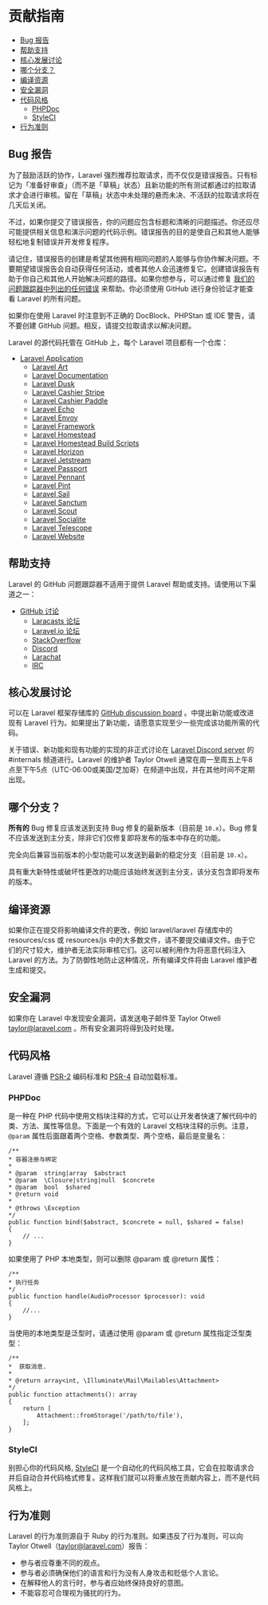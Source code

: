 # 贡献指南

- [Bug 报告](#bug-reports)
- [帮助支持](#support-questions)
- [核心发展讨论](#core-development-discussion)
- [哪个分支？](#which-branch)
- [编译资源](#compiled-assets)
- [安全漏洞](#security-vulnerabilities)
- [代码风格](#coding-style)
    - [PHPDoc](#phpdoc)
    - [StyleCI](#styleci)
- [行为准则](#code-of-conduct)

<a name="bug-reports"></a>
## Bug 报告

为了鼓励活跃的协作，Laravel 强烈推荐拉取请求，而不仅仅是错误报告。只有标记为「准备好审查」（而不是「草稿」状态）且新功能的所有测试都通过的拉取请求才会进行审核。留在「草稿」状态中未处理的悬而未决、不活跃的拉取请求将在几天后关闭。

不过，如果你提交了错误报告，你的问题应包含标题和清晰的问题描述。你还应尽可能提供相关信息和演示问题的代码示例。错误报告的目的是使自己和其他人能够轻松地复制错误并开发修复程序。

请记住，错误报告的创建是希望其他拥有相同问题的人能够与你协作解决问题。不要期望错误报告会自动获得任何活动，或者其他人会迅速修复它。创建错误报告有助于你自己和其他人开始解决问题的路径。如果你想参与，可以通过修复 [我们的问题跟踪器中列出的任何错误](https://github.com/issues?q=is%3Aopen+is%3Aissue+label%3Abug+user%3Alaravel) 来帮助。你必须使用 GitHub 进行身份验证才能查看 Laravel 的所有问题。

如果你在使用 Laravel 时注意到不正确的 DocBlock、PHPStan 或 IDE 警告，请不要创建 GitHub 问题。相反，请提交拉取请求以解决问题。

Laravel 的源代码托管在 GitHub 上，每个 Laravel 项目都有一个仓库：

<div class="content-list" markdown="1">

  - [Laravel Application](https://github.com/laravel/laravel)
    - [Laravel Art](https://github.com/laravel/art)
    - [Laravel Documentation](https://github.com/laravel/docs)
    - [Laravel Dusk](https://github.com/laravel/dusk)
    - [Laravel Cashier Stripe](https://github.com/laravel/cashier)
    - [Laravel Cashier Paddle](https://github.com/laravel/cashier-paddle)
    - [Laravel Echo](https://github.com/laravel/echo)
    - [Laravel Envoy](https://github.com/laravel/envoy)
    - [Laravel Framework](https://github.com/laravel/framework)
    - [Laravel Homestead](https://github.com/laravel/homestead)
    - [Laravel Homestead Build Scripts](https://github.com/laravel/settler)
    - [Laravel Horizon](https://github.com/laravel/horizon)
    - [Laravel Jetstream](https://github.com/laravel/jetstream)
    - [Laravel Passport](https://github.com/laravel/passport)
    - [Laravel Pennant](https://github.com/laravel/pennant)
    - [Laravel Pint](https://github.com/laravel/pint)
    - [Laravel Sail](https://github.com/laravel/sail)
    - [Laravel Sanctum](https://github.com/laravel/sanctum)
    - [Laravel Scout](https://github.com/laravel/scout)
    - [Laravel Socialite](https://github.com/laravel/socialite)
    - [Laravel Telescope](https://github.com/laravel/telescope)
    - [Laravel Website](https://github.com/laravel/laravel.com-next)

</div>

<a name="support-questions"></a>
## 帮助支持

Laravel 的 GitHub 问题跟踪器不适用于提供 Laravel 帮助或支持。请使用以下渠道之一：

<div class="content-list" markdown="1">

  - [GitHub 讨论](https://github.com/laravel/framework/discussions)
    - [Laracasts 论坛](https://laracasts.com/discuss)
    - [Laravel.io 论坛](https://laravel.io/forum)
    - [StackOverflow](https://stackoverflow.com/questions/tagged/laravel)
    - [Discord](https://discord.gg/laravel)
    - [Larachat](https://larachat.co)
    - [IRC](https://web.libera.chat/?nick=artisan&channels=#laravel)

</div>

<a name="core-development-discussion"></a>
## 核心发展讨论

可以在 Laravel 框架存储库的 [GitHub discussion board](https://github.com/laravel/framework/discussions) 。中提出新功能或改进现有 Laravel 行为。如果提出了新功能，请愿意实现至少一些完成该功能所需的代码。

关于错误、新功能和现有功能的实现的非正式讨论在 [Laravel Discord server](https://discord.gg/laravel) 的 #internals 频道进行。Laravel 的维护者 Taylor Otwell 通常在周一至周五上午8点至下午5点（UTC-06:00或美国/芝加哥）在频道中出现，并在其他时间不定期出现。

<a name="which-branch"></a>
## 哪个分支？

**所有的** Bug 修复应该发送到支持 Bug 修复的最新版本（目前是 `10.x`）。Bug 修复不应该发送到主分支，除非它们仅修复即将发布的版本中存在的功能。

完全向后兼容当前版本的小型功能可以发送到最新的稳定分支（目前是 `10.x`）。

具有重大新特性或破坏性更改的功能应该始终发送到主分支，该分支包含即将发布的版本。

<a name="compiled-assets"></a>
## 编译资源

如果你正在提交将影响编译文件的更改，例如 laravel/laravel 存储库中的 resources/css 或 resources/js 中的大多数文件，请不要提交编译文件。由于它们的尺寸较大，维护者无法实际审核它们。这可以被利用作为将恶意代码注入 Laravel 的方法。为了防御性地防止这种情况，所有编译文件将由 Laravel 维护者生成和提交。

<a name="security-vulnerabilities"></a>
## 安全漏洞

如果你在 Laravel 中发现安全漏洞，请发送电子邮件至 Taylor Otwell <a href="mailto:taylor@laravel.com">taylor@laravel.com</a> 。所有安全漏洞将得到及时处理。

<a name="coding-style"></a>
## 代码风格

Laravel 遵循 [PSR-2](https://github.com/php-fig/fig-standards/blob/master/accepted/PSR-2-coding-style-guide.) 编码标准和 [PSR-4](https://github.com/php-fig/fig-standards/blob/master/accepted/PSR-4-autoloader.) 自动加载标准。

<a name="phpdoc"></a>
### PHPDoc

是一种在 PHP 代码中使用文档块注释的方式，它可以让开发者快速了解代码中的类、方法、属性等信息。下面是一个有效的 Laravel 文档块注释的示例。注意，`@param` 属性后面跟着两个空格、参数类型、两个空格，最后是变量名：

    /**
    * 容器注册与绑定
    *
    * @param  string|array  $abstract
    * @param  \Closure|string|null  $concrete
    * @param  bool  $shared
    * @return void
    *
    * @throws \Exception
    */
    public function bind($abstract, $concrete = null, $shared = false)
    {
        // ...
    }

如果使用了 PHP 本地类型，则可以删除 @param 或 @return 属性：

    /**
    * 执行任务
    */
    public function handle(AudioProcessor $processor): void
    {
        //...
    }

当使用的本地类型是泛型时，请通过使用 @param 或 @return 属性指定泛型类型：

    /**
    *  获取消息.
    *
    * @return array<int, \Illuminate\Mail\Mailables\Attachment>
    */
    public function attachments(): array
    {
        return [
            Attachment::fromStorage('/path/to/file'),
        ];
    }

<a name="styleci"></a>
### StyleCI

别担心你的代码风格, [StyleCI](https://styleci.io/) 是一个自动化的代码风格工具，它会在拉取请求合并后自动合并代码格式修复。这样我们就可以将重点放在贡献内容上，而不是代码风格上。

<a name="code-of-conduct"></a>
## 行为准则

Laravel 的行为准则源自于 Ruby 的行为准则。如果违反了行为准则，可以向 Taylor Otwell（taylor@laravel.com）报告：

<div class="content-list" markdown="1">

- 参与者应尊重不同的观点。
- 参与者必须确保他们的语言和行为没有人身攻击和贬低个人言论。
- 在解释他人的言行时，参与者应始终保持良好的意图。
- 不能容忍可合理视为骚扰的行为。

</div>
